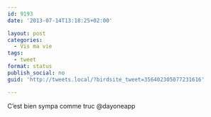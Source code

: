 ```yaml
---
id: 9193
date: '2013-07-14T13:18:25+02:00'

layout: post
categories:
  - Vis ma vie
tags:
  - tweet
format: status
publish_social: no
guid: 'http://tweets.local/?birdsite_tweet=356402305077231616'

---
```


C’est bien sympa comme truc @dayoneapp